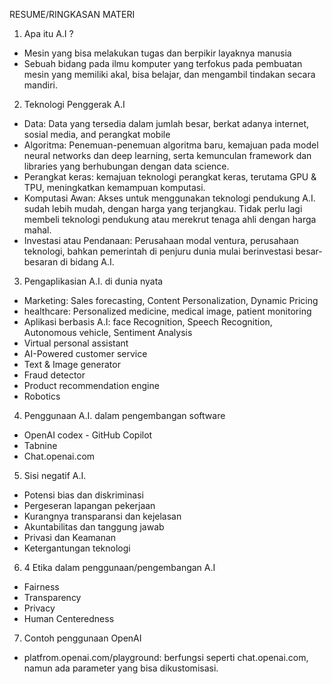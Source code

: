 RESUME/RINGKASAN MATERI

1. Apa itu A.I ?
- Mesin yang bisa melakukan tugas dan berpikir layaknya manusia
- Sebuah bidang pada ilmu komputer yang terfokus pada pembuatan mesin yang memiliki akal, bisa belajar, dan mengambil 
tindakan secara mandiri.

2. Teknologi Penggerak A.I
- Data: Data yang tersedia dalam jumlah besar, berkat adanya internet, sosial media, and perangkat mobile
- Algoritma: Penemuan-penemuan algoritma baru, kemajuan pada model neural networks dan deep learning, 
serta kemunculan framework dan libraries yang berhubungan dengan data science.
- Perangkat keras: kemajuan teknologi perangkat keras, terutama GPU & TPU, meningkatkan kemampuan komputasi.
- Komputasi Awan: Akses untuk menggunakan teknologi pendukung A.I. sudah lebih mudah, dengan harga yang terjangkau. 
Tidak perlu lagi membeli teknologi pendukung atau merekrut tenaga ahli dengan harga mahal.
 - Investasi atau Pendanaan: Perusahaan modal ventura, perusahaan teknologi, bahkan pemerintah di penjuru dunia mulai 
 berinvestasi besar-besaran di bidang A.I.

3. Pengaplikasian A.I. di dunia nyata
- Marketing: Sales forecasting, Content Personalization, Dynamic Pricing
- healthcare: Personalized medicine, medical image, patient monitoring
- Aplikasi berbasis A.I: face Recognition, Speech Recognition, Autonomous vehicle, Sentiment Analysis
- Virtual personal assistant
- AI-Powered customer service
- Text & Image generator
- Fraud detector
- Product recommendation engine
- Robotics

4. Penggunaan A.I. dalam pengembangan software
- OpenAI codex - GitHub Copilot
- Tabnine
- Chat.openai.com

5. Sisi negatif A.I.
- Potensi bias dan diskriminasi
- Pergeseran lapangan pekerjaan
- Kurangnya transparansi dan kejelasan
- Akuntabilitas dan tanggung jawab
- Privasi dan Keamanan
- Ketergantungan teknologi

6. 4 Etika dalam penggunaan/pengembangan A.I
- Fairness
- Transparency
- Privacy
- Human Centeredness

7. Contoh penggunaan OpenAI
- platfrom.openai.com/playground: berfungsi seperti chat.openai.com, namun ada parameter yang bisa dikustomisasi.
